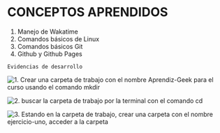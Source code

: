 # CONCEPTOS APRENDIDOS

1. Manejo de Wakatime
2. Comandos básicos de Linux
3. Comandos básicos Git
4. Github y Github Pages
   
~~~
Evidencias de desarrollo
~~~

![1. Crear una carpeta de trabajo con el nombre Aprendiz-Geek para el curso usando el comando mkdir](https://res.cloudinary.com/dt3hbowon/image/upload/v1649880107/GEEK%20ACADEMY/1._comando_mkdir_fmbnl8.png)<br>

![2. buscar la carpeta de trabajo por la terminal con el comando cd](https://res.cloudinary.com/dt3hbowon/image/upload/v1649880107/GEEK%20ACADEMY/2._comando_CD_slmbhr.png)<br>

![3. Estando en la carpeta de trabajo, crear una carpeta con el nombre ejercicio-uno, acceder a la carpeta](https://res.cloudinary.com/dt3hbowon/image/upload/v1649880107/GEEK%20ACADEMY/3._Carpta_ejercicio-uno_zbkl7b.png)

